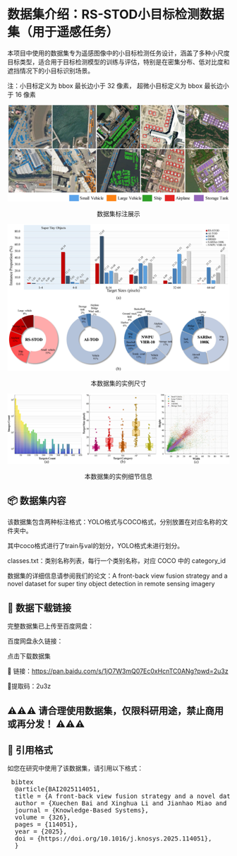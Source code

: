 # 数据集介绍：RS-STOD小目标检测数据集（用于遥感任务）
本项目中使用的数据集专为遥感图像中的小目标检测任务设计，涵盖了多种小尺度目标类型，适合用于目标检测模型的训练与评估，特别是在密集分布、低对比度和遮挡情况下的小目标识别场景。

注：小目标定义为 bbox 最长边小于 32 像素， 超微小目标定义为 bbox 最长边小于 16 像素

![image](https://github.com/lixinghua5540/FBVF-YOLO/blob/master/RS-STOD/images/Dataset_images.jpg)
<p align="center">数据集标注展示<p>

![image](https://github.com/lixinghua5540/FBVF-YOLO/blob/master/RS-STOD/images/Percentage%20of%20each%20category.jpg)
<p align="center">本数据集的实例尺寸<p>

![image](https://github.com/lixinghua5540/FBVF-YOLO/blob/master/RS-STOD/images/RS-STOD%20labelling%20details.jpg)
<p align="center">本数据集的实例细节信息<p>

## 📦 数据集内容
该数据集包含两种标注格式：YOLO格式与COCO格式，分别放置在对应名称的文件夹中。

其中coco格式进行了train与val的划分，YOLO格式未进行划分。

classes.txt：类别名称列表，每行一个类别名称，对应 COCO 中的 category_id

数据集的详细信息请参阅我们的论文：A front-back view fusion strategy and a novel dataset for super tiny object detection in remote sensing imagery

## 🔗 数据下载链接
完整数据集已上传至百度网盘：

百度网盘永久链接：

点击下载数据集

📎 链接：https://pan.baidu.com/s/1jO7W3mQ07Ec0xHcnTC0ANg?pwd=2u3z 

🔑提取码：2u3z 

## ⚠️⚠️⚠️ 请合理使用数据集，仅限科研用途，禁止商用或再分发！ ⚠️⚠️⚠️


## 📄 引用格式
如您在研究中使用了该数据集，请引用以下格式：

<pre> bibtex 
  @article{BAI2025114051, 
  title = {A front-back view fusion strategy and a novel dataset for super tiny object detection in remote sensing imagery}, 
  author = {Xuechen Bai and Xinghua Li and Jianhao Miao and Huanfeng Shen}, 
  journal = {Knowledge-Based Systems},
  volume = {326}, 
  pages = {114051}, 
  year = {2025}, 
  doi = {https://doi.org/10.1016/j.knosys.2025.114051}, 
  }  </pre>
